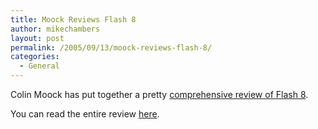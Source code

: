 ```yaml
---
title: Moock Reviews Flash 8
author: mikechambers
layout: post
permalink: /2005/09/13/moock-reviews-flash-8/
categories:
  - General
---
```



Colin Moock has put together a pretty [comprehensive review of Flash 8][1].

You can read the entire review [here][1].

 [1]: http://www.moock.org/blog/archives/000172.html